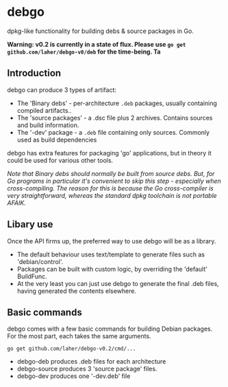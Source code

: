 debgo
======

dpkg-like functionality for building debs & source packages in Go.


**Warning: v0.2 is currently in a state of flux. Please use `go get github.com/laher/debgo-v0/deb` for the time-being. Ta**

Introduction
------------

debgo can produce 3 types of artifact:

 * The 'Binary debs' - per-architecture `.deb` packages, usually containing compiled artifacts..
 * The 'source packages' - a .dsc file plus 2 archives. Contains sources and build information.
 * The '-dev' package - a `.deb` file containing only sources. Commonly used as build dependencies

debgo has extra features for packaging 'go' applications, but in theory it could be used for various other tools.

*Note that Binary debs should normally be built from source debs. But, for Go programs in particular it's convenient to skip this step - especially when cross-compiling. The reason for this is because the Go cross-compiler is very straightforward, whereas the standard dpkg toolchain is not portable AFAIK.*

Libary use
----------

Once the API firms up, the preferred way to use debgo will be as a library.

 * The default behaviour uses text/template to generate files such as 'debian/control'.
 * Packages can be built with custom logic, by overriding the 'default' BuildFunc.
 * At the very least you can just use debgo to generate the final .deb files, having generated the contents elsewhere.

Basic commands
--------------

debgo comes with a few basic commands for building Debian packages. For the most part, each takes the same arguments.

`go get github.com/laher/debgo-v0.2/cmd/...`

 * debgo-deb produces .deb files for each architecture
 * debgo-source produces 3 'source package' files.
 * debgo-dev produces one '-dev.deb' file

